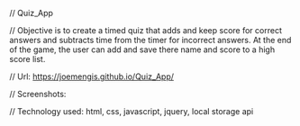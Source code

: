 // Quiz_App

// Objective is to create a timed quiz that adds and keep score for correct answers and subtracts time from the
   timer for incorrect answers.  At the end of the game, the user can add and save there name and score to a 
   high score list.

// Url: https://joemengis.github.io/Quiz_App/

// Screenshots:


// Technology used: html, css, javascript, jquery, local storage api
